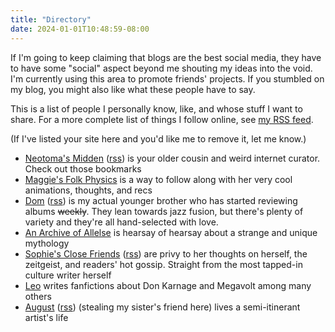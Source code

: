 ```yaml
---
title: "Directory"
date: 2024-01-01T10:48:59-08:00
---
```


If I'm going to keep claiming that blogs are the best social media, they have to have some "social" aspect beyond me shouting my ideas into the void. I'm currently using this area to promote friends' projects. If you stumbled on my blog, you might also like what these people have to say.

This is a list of people I personally know, like, and whose stuff I want to share. For a more complete list of things I follow online, see [my RSS feed](https://github.com/joachimkennedy/dotconfig/blob/main/dot_config/newsboat/urls).

(If I've listed your site here and you'd like me to remove it, let me know.)

* [Neotoma's Midden](https://neotoma.site/) ([rss](https://neotoma.site/index.xml)) is your older cousin and weird internet curator. Check out those bookmarks
* [Maggie's Folk Physics](https://magdalenekennedy.substack.com/) is a way to follow along with her very cool animations, thoughts, and recs
* [Dom](https://www.dominicmkennedy.com/music) ([rss](https://www.dominicmkennedy.com/music/rss.xml)) is my actual younger brother who has started reviewing albums ~~weekly~~. They lean towards jazz fusion, but there's plenty of variety and they're all hand-selected with love.
* [An Archive of Allelse](https://archiveofallelse.substack.com/) is hearsay of hearsay about a strange and unique mythology
* [Sophie's Close Friends](https://closefriends.substack.com/) ([rss](https://closefriends.substack.com/feed)) are privy to her thoughts on herself, the zeitgeist, and readers' hot gossip. Straight from the most tapped-in culture writer herself
* [Leo](https://www.fanfiction.net/u/14884959/leobkenn) writes fanfictions about Don Karnage and Megavolt among many others
* [August](https://augustlamm.substack.com/) ([rss](https://augustlamm.substack.com/feed)) (stealing my sister's friend here) lives a semi-itinerant artist's life


